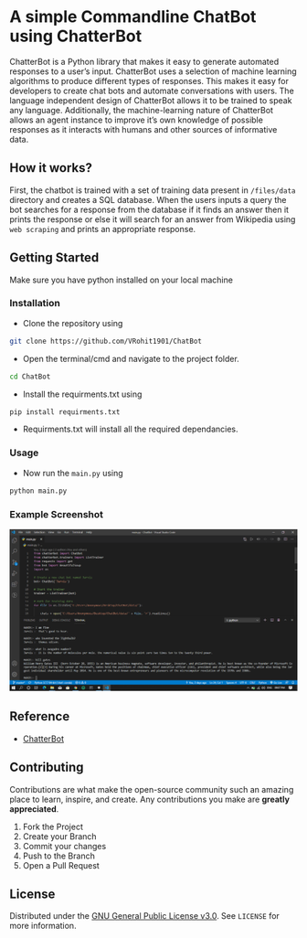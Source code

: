 # A simple Commandline ChatBot using ChatterBot

ChatterBot is a Python library that makes it easy to generate automated responses to a user’s input. ChatterBot uses a selection of machine learning algorithms to produce different types of responses. This makes it easy for developers to create chat bots and automate conversations with users. The language independent design of ChatterBot allows it to be trained to speak any language. Additionally, the machine-learning nature of ChatterBot allows an agent instance to improve it’s own knowledge of possible responses as it interacts with humans and other sources of informative data.

## How it works?

First, the chatbot is trained with a set of training data present in `/files/data` directory and creates a SQL database. When the users inputs a query the bot searches for a response from the database if it finds an answer then it prints the response or else it will search for an answer from Wikipedia using `web scraping` and prints an appropriate response.

## Getting Started

Make sure you have python installed on your local machine

### Installation

- Clone the repository using

```bash
git clone https://github.com/VRohit1901/ChatBot
```

- Open the terminal/cmd and navigate to the project folder.

```bash
cd ChatBot
```

- Install the requirments.txt using

```bash
pip install requirments.txt
```

- Requirments.txt will install all the required dependancies.

### Usage

- Now run the `main.py` using

```bash
python main.py
```

### Example Screenshot

![Screenshot](files/Screenshot.png)

## Reference

- [ChatterBot](https://github.com/gunthercox/ChatterBot)

## Contributing

Contributions are what make the open-source community such an amazing place to learn, inspire, and create. Any contributions you make are **greatly appreciated**.

1. Fork the Project
2. Create your Branch
3. Commit your changes
4. Push to the Branch
5. Open a Pull Request

## License

Distributed under the [GNU General Public License v3.0](https://choosealicense.com/licenses/gpl-3.0/). See `LICENSE` for more information.

